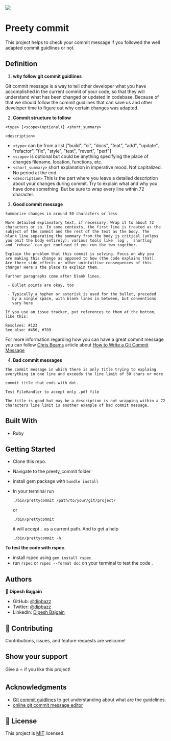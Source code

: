 ![](https://img.shields.io/badge/Microverse-blueviolet)

# Preety commit
This project helps to check your commit message if you followed the well adapted commit guidlines or not.

## Definition

1. **why follow git commit guidlines**

Git commit message is a way to tell other developer what you have accomplished in the current commit of your code, so that they will understand what has been changed or updated in codebase. Because of that we should follow the commit guidlines that can save us and other developer time to figure out why certain changes was adapted.

2. **Commit structure to follow**

```
<type> [<scope>(optional)] <short_summary>

<description>
```

  - `<type>` can be from a list ["build", "ci", "docs", "feat", "add", "update", "refactor", "fix", "style", "test", "revert", "perf"]
  - `<scope>` is optional but could be anything specifying the place of changes filename, location, functions,  etc.
  - `<short_summary>` short explanation in imperative mood. Not capitalized. No period at the end.
  - `<description>` This is the part where you leave a detailed description about your changes during commit. Try to explain what and why you have done something. But be sure to wrap every line within 72 character.

3. **Good commit message**

```
Summarize changes in around 50 characters or less

More detailed explanatory text, if necessary. Wrap it to about 72
characters or so. In some contexts, the first line is treated as the
subject of the commit and the rest of the text as the body. The
blank line separating the summary from the body is critical (unless
you omit the body entirely); various tools like `log`, `shortlog`
and `rebase` can get confused if you run the two together.

Explain the problem that this commit is solving. Focus on why you
are making this change as opposed to how (the code explains that).
Are there side effects or other unintuitive consequences of this
change? Here's the place to explain them.

Further paragraphs come after blank lines.

 - Bullet points are okay, too

 - Typically a hyphen or asterisk is used for the bullet, preceded
   by a single space, with blank lines in between, but conventions
   vary here

If you use an issue tracker, put references to them at the bottom,
like this:

Resolves: #123
See also: #456, #789

```
For more information regarding how you can have a great commit message you can follow [Chris Beams](https://chris.beams.io/) article about [How to Write a Git Commit Message](https://chris.beams.io/posts/git-commit/)

4. **Bad commit messages**

```
The commit message in which there is only title trying to explaing everything in one line and exceeds the line limit of 50 chars or more
```
```    
commit title that ends with dot.
```

```
Test FileHandler to accept only .pdf file

The title is good but may be a description is not wrapping within a 72 characters line limit is another example of bad commit message.
```

## Built With

- Ruby

## Getting Started

- Clone this repo.
- Navigate to the preety_commit folder
- install gem package with `bundle install`
- In your terminal run 

    `./bin/prettycommit /path/to/your/git/project/`

    or 

    `./bin/prettycommit` 

    it will accept `.` as a current path. And to get a help
    
    `./bin/prettycommit -h` 

**To test the code with rspec.**
  - install rspec using `gem install rspec` 
  - run `rspec` or `rspec --format doc` on your terminal to test the code .
  


## Authors

👤 **Dipesh Bajgain**

- GitHub: [@dipbazz](https://github.com/dipbazz)
- Twitter: [@dipbazz](https://twitter.com/dipbazz)
- LinkedIn: [Dipesh Bajgain](https://www.linkedin.com/in/dipbazz/)

## 🤝 Contributing

Contributions, issues, and feature requests are welcome!

## Show your support

Give a ⭐️ if you like this project!

## Acknowledgments

- [Git commit guidlines](https://gist.github.com/robertpainsi/b632364184e70900af4ab688decf6f53) to get understanding about what are the guidelines.
- [online git commit message editor](https://commitlint.io/)

## 📝 License

This project is [MIT](./LICENSE) licensed.
